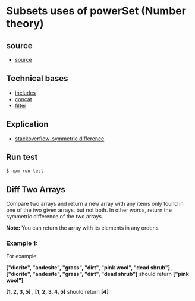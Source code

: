 # Subsets uses of powerSet (Number theory)

## source

- [source](https://www.freecodecamp.org/learn/javascript-algorithms-and-data-structures/intermediate-algorithm-scripting/diff-two-arrays)

## Technical bases

- [includes](https://developer.mozilla.org/en-US/docs/Web/JavaScript/Reference/Global_Objects/Array/includes)
- [concat](https://developer.mozilla.org/en-US/docs/Web/JavaScript/Reference/Global_Objects/Array/concat)
- [filter](https://developer.mozilla.org/en-US/docs/Web/JavaScript/Reference/Global_Objects/Array/filter)

## Explication

- [stackoverflow-symmetric difference](https://stackoverflow.com/questions/1187518/how-to-get-the-difference-between-two-arrays-in-javascript)

## Run test

```bash
$ npm run test
```

## Diff Two Arrays

Compare two arrays and return a new array with any items only found in one of the two given arrays, but not both. In other words, return the symmetric difference of the two arrays.

**Note:** You can return the array with its elements in any order.s

### Example 1:

For example:

**["diorite", "andesite", "grass", "dirt", "pink wool", "dead shrub"]** , **["diorite", "andesite", "grass", "dirt", "dead shrub"]** should return **["pink wool"]**

**[1, 2, 3, 5]** , **[1, 2, 3, 4, 5]** should return **[4]**
